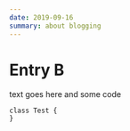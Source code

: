```yaml
---
date: 2019-09-16
summary: about blogging
---
```


# Entry B

text goes here and some code 

```
class Test {
}
```